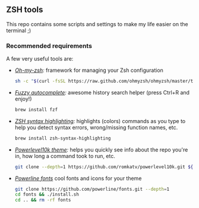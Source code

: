 ## ZSH tools

This repo contains some scripts and settings to make my life easier on the terminal ;)

### Recommended requirements

A few very useful tools are:
- *[Oh-my-zsh](https://github.com/ohmyzsh/ohmyzsh):* framework for managing your Zsh configuration
  ```sh
  sh -c "$(curl -fsSL https://raw.github.com/ohmyzsh/ohmyzsh/master/tools/install.sh)"
  ```
- *[Fuzzy autocomplete](https://github.com/junegunn/fzf):* awesome history search helper (press Ctrl+R and enjoy!)
  ```sh
  brew install fzf
  ```
- *[ZSH syntax highlighting](https://github.com/zsh-users/zsh-syntax-highlighting):* highlights (colors) commands as you type to help you detect syntax errors, wrong/missing function names, etc.
  ```sh
  brew install zsh-syntax-highlighting
  ```
- *[Powerlevel10k theme](https://github.com/romkatv/powerlevel10k#powerlevel10k):* helps you quickly see info about the repo you're in, how long a command took to run, etc.
  ```sh
  git clone --depth=1 https://github.com/romkatv/powerlevel10k.git ${ZSH_CUSTOM:-$HOME/.oh-my-zsh/custom}/themes/powerlevel10k
  ```
- *[Powerline fonts](https://github.com/powerline/fonts)* cool fonts and icons for your theme
  ```sh
  git clone https://github.com/powerline/fonts.git --depth=1
  cd fonts && ./install.sh
  cd .. && rm -rf fonts
  ```
